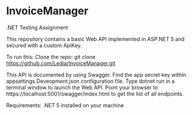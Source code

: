 # InvoiceManager
.NET Testing Assignment

This repository contains a basic Web API implemented in ASP.NET 5 and secured with a custom ApiKey.

To run this:
Clone the repo: git clone https://github.com/Ledja/InvoiceManager.git

This API is documented by using Swagger.
Find the app secret key within appsettings.Deveopment.json configuration file.
Type dotnet run in a terminal window to launch the Web API.
Point your browser to https://localhost:5001/swagger/index.html to get the list of all endpoints.


Requirements:
.NET 5 installed on your machine


